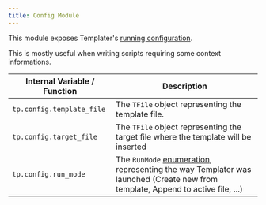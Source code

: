 ```yaml
---
title: Config Module
---
```


This module exposes Templater's [running configuration](https://github.com/SilentVoid13/Templater/blob/master/src/Templater.ts#L15). 

This is mostly useful when writing scripts requiring some context informations.

| Internal Variable / Function | Description                                                  |
| ---------------------------- | ------------------------------------------------------------ |
| `tp.config.template_file`    | The `TFile` object representing the template file.           |
| `tp.config.target_file`      | The `TFile` object representing the target file where the template will be inserted |
| `tp.config.run_mode`         | The `RunMode` [enumeration](https://github.com/SilentVoid13/Templater/blob/master/src/Templater.ts#L15), representing the way Templater was launched (Create new from template, Append to active file, ...) |
